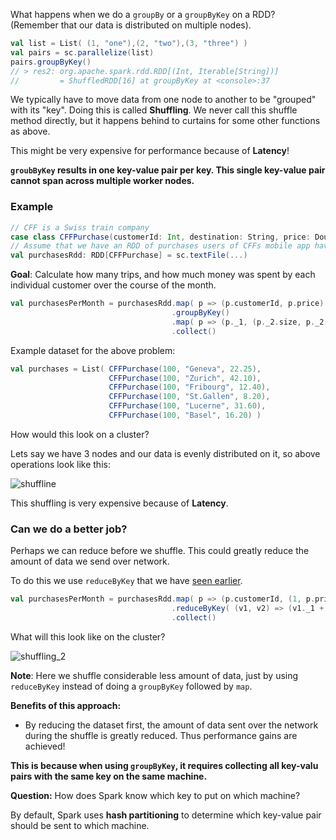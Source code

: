 What happens when we do a `groupBy` or a `groupByKey` on a RDD? (Remember that our data is distributed on multiple nodes).

```scala
val list = List( (1, "one"),(2, "two"),(3, "three") )
val pairs = sc.parallelize(list)
pairs.groupByKey()
// > res2: org.apache.spark.rdd.RDD[(Int, Iterable[String])] 
//         = ShuffledRDD[16] at groupByKey at <console>:37
```

We typically have to move data from one node to another to be "grouped" with its "key". Doing this is called **Shuffling**. We never call this shuffle method directly, but it happens behind to curtains for some other functions as above. 

This might be very expensive for performance because of **Latency**!

**`groubByKey` results in one key-value pair per key. This single key-value pair cannot span across multiple worker nodes.**

### Example

```scala
// CFF is a Swiss train company
case class CFFPurchase(customerId: Int, destination: String, price: Double)
// Assume that we have an RDD of purchases users of CFFs mobile app have made in the past month
val purchasesRdd: RDD[CFFPurchase] = sc.textFile(...)
```

**Goal**: Calculate how many trips, and how much money was spent by each individual customer over the course of the month.

```scala
val purchasesPerMonth = purchasesRdd.map( p => (p.customerId, p.price) ) // pair RDD
                                    .groupByKey()                        // RDD[K, Iterable[V]] i.e RDD[p.customerId, Iterable[p.price]]
                                    .map( p => (p._1, (p._2.size, p._2.sum)) )
                                    .collect()
```

Example dataset for the above problem:

```scala
val purchases = List( CFFPurchase(100, "Geneva", 22.25),
                      CFFPurchase(100, "Zurich", 42.10),
                      CFFPurchase(100, "Fribourg", 12.40),
                      CFFPurchase(100, "St.Gallen", 8.20),
                      CFFPurchase(100, "Lucerne", 31.60),
                      CFFPurchase(100, "Basel", 16.20) )
```
How would this look on a cluster?

Lets say we have 3 nodes and our data is evenly distributed on it, so above operations look like this:

![shuffline](https://github.com/rohitvg/scala-spark-4/blob/master/resources/images/shuffline.png)

This shuffling is very expensive because of **Latency**.

### Can we do a better job?

Perhaps we can reduce before we shuffle. This could greatly reduce the amount of data we send over network. 

To do this we use `reduceByKey` that we have [seen earlier](https://github.com/rohitvg/scala-spark-4/wiki/Pair-RDDs:-Transformations-and-Actions#reducebykey-transformation).

```scala
val purchasesPerMonth = purchasesRdd.map( p => (p.customerId, (1, p.price)) ) // pair RDD
                                    .reduceByKey( (v1, v2) => (v1._1 + v2._1, v1._2 + v2._2) )
                                    .collect()                        
```
What will this look like on the cluster?

![shuffling_2](https://github.com/rohitvg/scala-spark-4/blob/master/resources/images/shuffline_2.png)

**Note**: Here we shuffle considerable less amount of data, just by using `reduceByKey` instead of doing a `groupByKey` followed by `map`.

**Benefits of this approach:**

* By reducing the dataset first, the amount of data sent over the network during the shuffle is greatly reduced. Thus performance gains are achieved!

**This is because when using `groupByKey`, it requires collecting all key-valu pairs with the same key on the same machine.**

**Question:** How does Spark know which key to put on which machine?

By default, Spark uses **hash partitioning** to determine which key-value pair should be sent to which machine.



